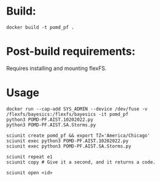 # Build: 
	docker build -t pomd_pf .

# Post-build requirements:
Requires installing and mounting flexFS.

# Usage
    docker run --cap-add SYS_ADMIN --device /dev/fuse -v /flexfs/bayesics:/flexfs/bayesics -it pomd_pf
    python3 POMD-PF.AIST.10202022.py
    python3 POMD-PF.AIST.SA.Storms.py

    sciunit create pomd_pf && export TZ='America/Chicago'
    sciunit exec python3 POMD-PF.AIST.10202022.py
  	sciunit exec python3 POMD-PF.AIST.SA.Storms.py

    sciunit repeat e1
    sciunit copy # Give it a second, and it returns a code.

    sciunit open <id>
